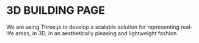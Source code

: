 # 3D BUILDING PAGE


We are using Three.js to develop a scalable solution for representing real-life areas, in 3D, in an aesthetically pleasing and lightweight fashion.

